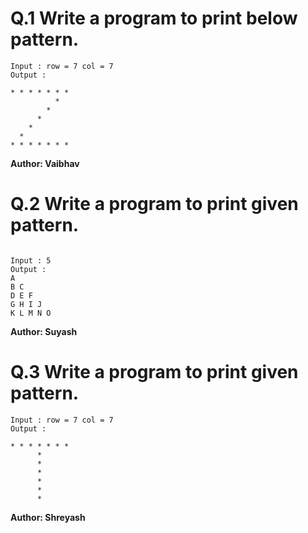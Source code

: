 

# Q.1 Write a program to print below pattern.
```
Input : row = 7 col = 7
Output :

* * * * * * *
          *
        *
      *
    *
  *
* * * * * * *
```
**Author: Vaibhav**

# Q.2 Write a program to print given pattern.
```

Input : 5
Output :
A
B C
D E F
G H I J
K L M N O

```

**Author: Suyash**

# Q.3 Write a program to print given pattern.
```
Input : row = 7 col = 7
Output :

* * * * * * * 
      *
      *
      *
      *
      *
      *

```
**Author: Shreyash**
